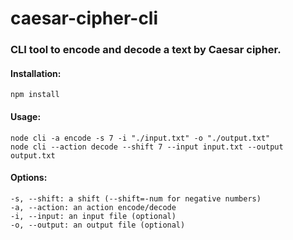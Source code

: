 # caesar-cipher-cli

### CLI tool to encode and decode a text by Caesar cipher.

#### Installation:
```
npm install
```

#### Usage:
```
node cli -a encode -s 7 -i "./input.txt" -o "./output.txt"
node cli --action decode --shift 7 --input input.txt --output output.txt
```

#### Options:  
```
-s, --shift: a shift (--shift=-num for negative numbers)  
-a, --action: an action encode/decode  
-i, --input: an input file (optional)  
-o, --output: an output file (optional)  
```
